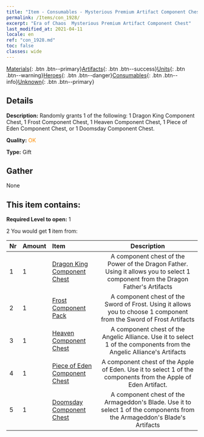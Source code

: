 ```yaml
---
title: "Item - Consumables - Mysterious Premium Artifact Component Chest"
permalink: /Items/con_1928/
excerpt: "Era of Chaos  Mysterious Premium Artifact Component Chest"
last_modified_at: 2021-04-11
locale: en
ref: "con_1928.md"
toc: false
classes: wide
---
```

 [Materials](/Items/){: .btn .btn--primary}[Artifacts](/Items/Artifacts/){: .btn .btn--success}[Units](/Items/Units/){: .btn .btn--warning}[Heroes](/Items/Heroes/){: .btn .btn--danger}[Consumables](/Items/Consumables/){: .btn .btn--info}[Unknown](/Items/Unknown/){: .btn .btn--primary}

## Details
 **Description:** Randomly grants 1 of the following: 1 Dragon King Component Chest, 1 Frost Component Chest, 1 Heaven Component Chest, 1 Piece of Eden Component Chest, or 1 Doomsday Component Chest.

 **Quality:** <span style="color: #FF8C00">OK</span>

 **Type:** Gift

## Gather

  None

## This item contains:

 **Required Level to open:** 1

 2 You would get **1** item  from:

  | Nr | Amount |     Item    | Description |
  |:---|:-------|:------------|:-----------:|
  | 1 | 1 | [Dragon King Component Chest](/Items/con_1348/) | A component chest of the Power of the Dragon Father. Using it allows you to select 1 component from the Dragon Father's Artifacts | 
  | 2 | 1 | [Frost Component Pack](/Items/con_1352/) | A component chest of the Sword of Frost. Using it allows you to choose 1 component from the Sword of Frost Artifacts | 
  | 3 | 1 | [Heaven Component Chest](/Items/con_1354/) | A component chest of the Angelic Alliance. Use it to select 1 of the components from the Angelic Alliance's Artifacts | 
  | 4 | 1 | [Piece of Eden Component Chest](/Items/con_1864/) | A component chest of the Apple of Eden. Use it to select 1 of the components from the Apple of Eden Artifact. | 
  | 5 | 1 | [Doomsday Component Chest](/Items/con_1360/) | A component chest of the Armageddon's Blade. Use it to select 1 of the components from the Armageddon's Blade's Artifacts | 
